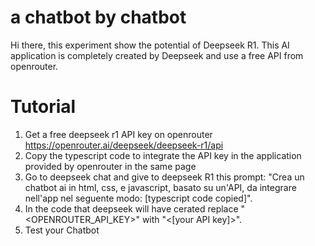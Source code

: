 # a chatbot by chatbot
Hi there, this experiment show the potential of Deepseek R1.
This AI application is completely created by Deepseek and use a free API from openrouter.
# Tutorial
1) Get a free deepseek r1 API key on openrouter https://openrouter.ai/deepseek/deepseek-r1/api
2) Copy the typescript code to integrate the API key in the application provided by openrouter in the same page
3) Go to deepseek chat and give to deepseek R1 this prompt:
   "Crea un chatbot ai in html, css, e javascript, basato su un'API, da integrare nell'app nel seguente modo: [typescript code copied]".
4) In the code that deepseek will have cerated replace "<OPENROUTER_API_KEY>" with "<[your API key]>".
5) Test your Chatbot 
